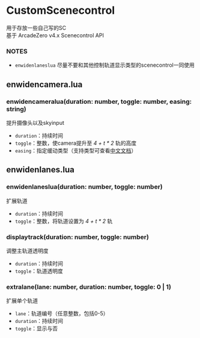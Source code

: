 # CustomScenecontrol

用于存放一些自己写的SC  
基于 ArcadeZero v4.x Scenecontrol API

### NOTES
- `enwidenlaneslua` 尽量不要和其他控制轨道显示类型的scenecontrol一同使用

## enwidencamera.lua
### enwidencameralua(duration: number, toggle: number, easing: string)
提升摄像头以及skyinput

- `duration`：持续时间
- `toggle`：整数，使camera提升至 *4 + t \* 2* 轨的高度
- `easing`：指定缓动类型（支持类型可查看[中文文档](https://github.com/Kuroikage1732/ArcadeScenecontrol)）

## enwidenlanes.lua
### enwidenlaneslua(duration: number, toggle: number)
扩展轨道

- `duration`：持续时间
- `toggle`：整数，将轨道设置为 *4 + t \* 2* 轨

### displaytrack(duration: number, toggle: number)
调整主轨道透明度

- `duration`：持续时间
- `toggle`：轨道透明度

### extralane(lane: number, duration: number, toggle: 0 | 1)
扩展单个轨道

- `lane`：轨道编号（任意整数，包括0-5）
- `duration`：持续时间
- `toggle`：显示与否